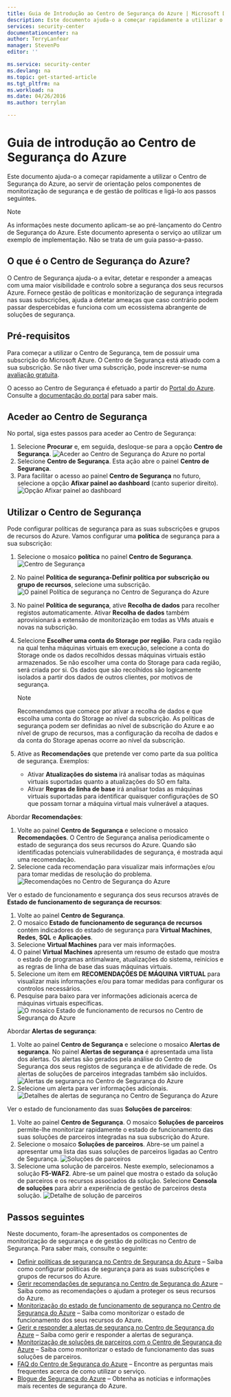 ```yaml
---
title: Guia de Introdução ao Centro de Segurança do Azure | Microsoft Docs
description: Este documento ajuda-o a começar rapidamente a utilizar o Centro de Segurança do Azure, ao servir de orientação pelos componentes de monitorização de segurança e de gestão de políticas e ligá-lo aos passos seguintes.
services: security-center
documentationcenter: na
author: TerryLanfear
manager: StevenPo
editor: ''

ms.service: security-center
ms.devlang: na
ms.topic: get-started-article
ms.tgt_pltfrm: na
ms.workload: na
ms.date: 04/26/2016
ms.author: terrylan

---
```

# Guia de introdução ao Centro de Segurança do Azure
Este documento ajuda-o a começar rapidamente a utilizar o Centro de Segurança do Azure, ao servir de orientação pelos componentes de monitorização de segurança e de gestão de políticas e ligá-lo aos passos seguintes.

> [!NOTE]
> As informações neste documento aplicam-se ao pré-lançamento do Centro de Segurança do Azure. Este documento apresenta o serviço ao utilizar um exemplo de implementação. Não se trata de um guia passo-a-passo.
> 
> 

## O que é o Centro de Segurança do Azure?
 O Centro de Segurança ajuda-o a evitar, detetar e responder a ameaças com uma maior visibilidade e controlo sobre a segurança dos seus recursos Azure. Fornece gestão de políticas e monitorização de segurança integrada nas suas subscrições, ajuda a detetar ameaças que caso contrário podem passar despercebidas e funciona com um ecossistema abrangente de soluções de segurança.

## Pré-requisitos
Para começar a utilizar o Centro de Segurança, tem de possuir uma subscrição do Microsoft Azure. O Centro de Segurança está ativado com a sua subscrição. Se não tiver uma subscrição, pode inscrever-se numa [avaliação gratuita](https://azure.microsoft.com/pricing/free-trial/).

 O acesso ao Centro de Segurança é efetuado a partir do [Portal do Azure](https://azure.microsoft.com/features/azure-portal/). Consulte a [documentação do portal](https://azure.microsoft.com/documentation/services/azure-portal/) para saber mais.

## Aceder ao Centro de Segurança
No portal, siga estes passos para aceder ao Centro de Segurança:

1. Selecione **Procurar** e, em seguida, desloque-se para a opção **Centro de Segurança**.
   ![Aceder ao Centro de Segurança do Azure no portal][1]
2. Selecione **Centro de Segurança**. Esta ação abre o painel **Centro de Segurança**.
3. Para facilitar o acesso ao painel **Centro de Segurança** no futuro, selecione a opção **Afixar painel ao dashboard** (canto superior direito).
   ![Opção Afixar painel ao dashboard][2]

## Utilizar o Centro de Segurança
Pode configurar políticas de segurança para as suas subscrições e grupos de recursos do Azure. Vamos configurar uma **política** de segurança para a sua subscrição:

1. Selecione o mosaico **política** no painel **Centro de Segurança**.
   ![Centro de Segurança][3]
2. No painel **Política de segurança-Definir política por subscrição ou grupo de recursos**, selecione uma subscrição.
   ![O painel Política de segurança no Centro de Segurança do Azure][4]
3. No painel **Política de segurança**, ative **Recolha de dados** para recolher registos automaticamente. Ativar **Recolha de dados** também aprovisionará a extensão de monitorização em todas as VMs atuais e novas na subscrição.
4. Selecione **Escolher uma conta do Storage por região**. Para cada região na qual tenha máquinas virtuais em execução, selecione a conta do Storage onde os dados recolhidos dessas máquinas virtuais estão armazenados. Se não escolher uma conta do Storage para cada região, será criada por si. Os dados que são recolhidos são logicamente isolados a partir dos dados de outros clientes, por motivos de segurança.
   
   > [!NOTE]
   > Recomendamos que comece por ativar a recolha de dados e que escolha uma conta do Storage ao nível da subscrição.  As políticas de segurança podem ser definidas ao nível de subscrição do Azure e ao nível de grupo de recursos, mas a configuração da recolha de dados e da conta do Storage apenas ocorre ao nível da subscrição.
   > 
   > 
5. Ative as **Recomendações** que pretende ver como parte da sua política de segurança. Exemplos:
   
   * Ativar **Atualizações do sistema** irá analisar todas as máquinas virtuais suportadas quanto a atualizações do SO em falta.
   * Ativar **Regras de linha de base** irá analisar todas as máquinas virtuais suportadas para identificar quaisquer configurações de SO que possam tornar a máquina virtual mais vulnerável a ataques.

Abordar **Recomendações**:

1. Volte ao painel **Centro de Segurança** e selecione o mosaico **Recomendações**. O Centro de Segurança analisa periodicamente o estado de segurança dos seus recursos do Azure. Quando são identificadas potenciais vulnerabilidades de segurança, é mostrada aqui uma recomendação.
2. Selecione cada recomendação para visualizar mais informações e/ou para tomar medidas de resolução do problema.
   ![Recomendações no Centro de Segurança do Azure][5]

Ver o estado de funcionamento e segurança dos seus recursos através de **Estado de funcionamento de segurança de recursos**:

1. Volte ao painel **Centro de Segurança**.
2. O mosaico **Estado de funcionamento de segurança de recursos** contém indicadores do estado de segurança para **Virtual Machines**, **Redes**, **SQL** e **Aplicações**.
3. Selecione **Virtual Machines** para ver mais informações.
4. O painel **Virtual Machines** apresenta um resumo de estado que mostra o estado de programas antimalware, atualizações do sistema, reinícios e as regras de linha de base das suas máquinas virtuais.
5. Selecione um item em **RECOMENDAÇÕES DE MÁQUINA VIRTUAL** para visualizar mais informações e/ou para tomar medidas para configurar os controlos necessários.
6. Pesquise para baixo para ver informações adicionais acerca de máquinas virtuais específicas.
   ![O mosaico Estado de funcionamento de recursos no Centro de Segurança do Azure][6]

Abordar **Alertas de segurança**:

1. Volte ao painel **Centro de Segurança** e selecione o mosaico **Alertas de segurança**. No painel **Alertas de segurança** é apresentada uma lista dos alertas. Os alertas são gerados pela análise do Centro de Segurança dos seus registos de segurança e de atividade de rede. Os alertas de soluções de parceiros integradas também são incluídos.
   ![Alertas de segurança no Centro de Segurança do Azure][7]
2. Selecione um alerta para ver informações adicionais.
   ![Detalhes de alertas de segurança no Centro de Segurança do Azure][8]

Ver o estado de funcionamento das suas **Soluções de parceiros**:

1. Volte ao painel **Centro de Segurança**. O mosaico **Soluções de parceiros** permite-lhe monitorizar rapidamente o estado de funcionamento das suas soluções de parceiros integradas na sua subscrição do Azure.
2. Selecione o mosaico **Soluções de parceiros**. Abre-se um painel a apresentar uma lista das suas soluções de parceiros ligadas ao Centro de Segurança.
   ![Soluções de parceiros][9]
3. Selecione uma solução de parceiros. Neste exemplo, selecionamos a solução **F5-WAF2**.  Abre-se um painel que mostra o estado da solução de parceiros e os recursos associados da solução. Selecione **Consola de soluções** para abrir a experiência de gestão de parceiros desta solução.
   ![Detalhe de solução de parceiros][10]

## Passos seguintes
Neste documento, foram-lhe apresentados os componentes de monitorização de segurança e de gestão de políticas no Centro de Segurança. Para saber mais, consulte o seguinte:

* [Definir políticas de segurança no Centro de Segurança do Azure](security-center-policies.md) – Saiba como configurar políticas de segurança para as suas subscrições e grupos de recursos do Azure.
* [Gerir recomendações de segurança no Centro de Segurança do Azure](security-center-recommendations.md) – Saiba como as recomendações o ajudam a proteger os seus recursos do Azure.
* [Monitorização do estado de funcionamento de segurança no Centro de Segurança do Azure](security-center-monitoring.md) – Saiba como monitorizar o estado de funcionamento dos seus recursos do Azure.
* [Gerir e responder a alertas de segurança no Centro de Segurança do Azure](security-center-managing-and-responding-alerts.md) – Saiba como gerir e responder a alertas de segurança.
* [Monitorização de soluções de parceiros com o Centro de Segurança do Azure](security-center-partner-solutions.md) – Saiba como monitorizar o estado de funcionamento das suas soluções de parceiros.
* [FAQ do Centro de Segurança do Azure](security-center-faq.md) – Encontre as perguntas mais frequentes acerca de como utilizar o serviço.
* [Blogue de Segurança do Azure](http://blogs.msdn.com/b/azuresecurity/) – Obtenha as notícias e informações mais recentes de segurança do Azure.

<!---Image references-->
[1]: ./media/security-center-get-started/security-tile.png
[2]: ./media/security-center-get-started/pin-blade.png
[3]: ./media/security-center-get-started/security-center.png
[4]: ./media/security-center-get-started/security-policy.png
[5]: ./media/security-center-get-started/recommendations.png
[6]: ./media/security-center-get-started/resources-health.png
[7]: ./media/security-center-get-started/security-alert.png
[8]: ./media/security-center-get-started/security-alert-detail.png
[9]: ./media/security-center-get-started/partner-solutions.png
[10]: ./media/security-center-get-started/partner-solutions-detail.png



<!---HONumber=Jun16_HO2-->



